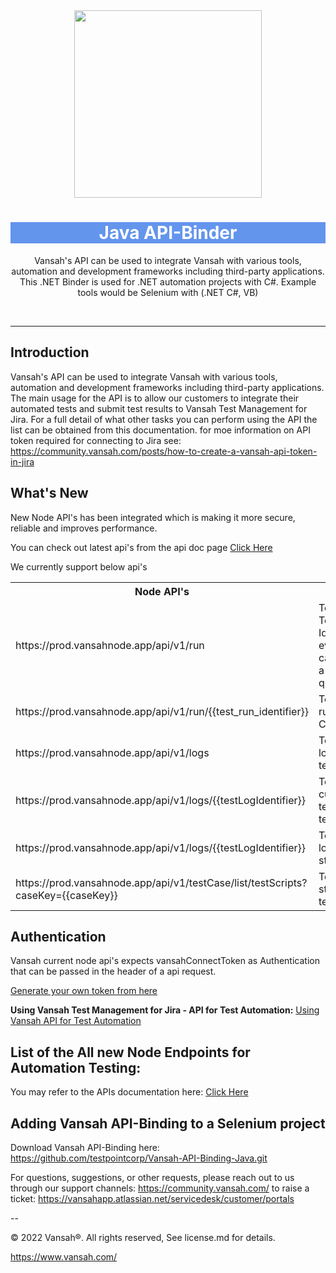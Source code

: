 <div align="center">
  <img src="https://vansah.com/wp-content/uploads/2022/06/512x512.png" style="width:300px"/>
</div>
<h1 align="center" style="background-color:cornflowerblue !important;
    color: white !important;">
  Java API-Binder
</h1>
<p align="center">
   Vansah's API can be used to integrate Vansah with various tools, automation and development frameworks including third-party applications.
   This .NET Binder is used for .NET automation projects with C#. Example tools would be Selenium with (.NET C#, VB) 
</p>
<br />

---------
## Introduction

Vansah's API can be used to integrate Vansah with various tools, automation and development frameworks including third-party applications. The main usage for the API is to allow our customers to integrate their automated tests and submit test results to Vansah Test Management for Jira. For a full detail of what other tasks you can perform using the API the list can be obtained from this documentation. for moe information on API token required for connecting to Jira see: https://community.vansah.com/posts/how-to-create-a-vansah-api-token-in-jira

## What's New
New Node API's has been integrated which is making it more secure, reliable and improves performance.

You can check out latest api's from the api doc page
<a href="https://apidoc.vansah.com/#3734dc31-9d7e-4bb9-84e4-f6f60cdbdf3f">Click Here</a>

<span>We currently support below api's</span>

<table>
<tr>
<th>Node API's</th>
<th>Use Case</th>
</tr>
<td> https://prod.vansahnode.app/api/v1/run </td>
<td> To create a Test Run Identifier and even this api can be used to a perform quick test </td>
<tr>
<td> https://prod.vansahnode.app/api/v1/run/{{test_run_identifier}}</td>
<td> To delete a test run for a test Case</td>
</tr>
<tr>
<td> https://prod.vansahnode.app/api/v1/logs</td>
<td> To Add a test log against a test step</td>
</tr>
<tr>
<td> https://prod.vansahnode.app/api/v1/logs/{{testLogIdentifier}}</td>
<td> To update the current/existing test log of a test step</td>
</tr>
<tr>
<td> https://prod.vansahnode.app/api/v1/logs/{{testLogIdentifier}}</td>
<td> To delete a test log of a test step</td>
</tr>
<tr>
<td> https://prod.vansahnode.app/api/v1/testCase/list/testScripts?caseKey={{caseKey}}</td>
<td> To get the test step count of a test case</td>
</tr>
</table>


## Authentication
Vansah current node api's expects vansahConnectToken as Authentication that can be passed in the header of a api request. 

<a href="https://community.vansah.com/posts/how-to-create-a-vansah-api-token-in-jira">Generate your own token from here</a>

**Using Vansah Test Management for Jira - API for Test Automation:** <a href="https://vansahapp.atlassian.net/wiki/spaces/VANSAH/pages/66641/Using+Vansah+API+for+Test+Automation">Using Vansah API for Test Automation</a>

## List of the All new Node Endpoints for Automation Testing:
You may refer to the APIs documentation here: <a href="https://vansahapp.atlassian.net/wiki/spaces/VANSAH/pages/66641/Using+Vansah+API+for+Test+Automation">Click Here</a>


## Adding Vansah API-Binding to a Selenium project


Download Vansah API-Binding here: https://github.com/testpointcorp/Vansah-API-Binding-Java.git

For questions, suggestions, or other requests, please reach out to us through our support channels:
https://community.vansah.com/ to raise a ticket: https://vansahapp.atlassian.net/servicedesk/customer/portals

-- 

© 2022 Vansah®. All rights reserved, See license.md for details.

https://www.vansah.com/

